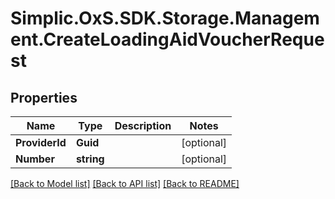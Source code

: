 # Simplic.OxS.SDK.Storage.Management.CreateLoadingAidVoucherRequest

## Properties

Name | Type | Description | Notes
------------ | ------------- | ------------- | -------------
**ProviderId** | **Guid** |  | [optional] 
**Number** | **string** |  | [optional] 

[[Back to Model list]](../README.md#documentation-for-models) [[Back to API list]](../README.md#documentation-for-api-endpoints) [[Back to README]](../README.md)

